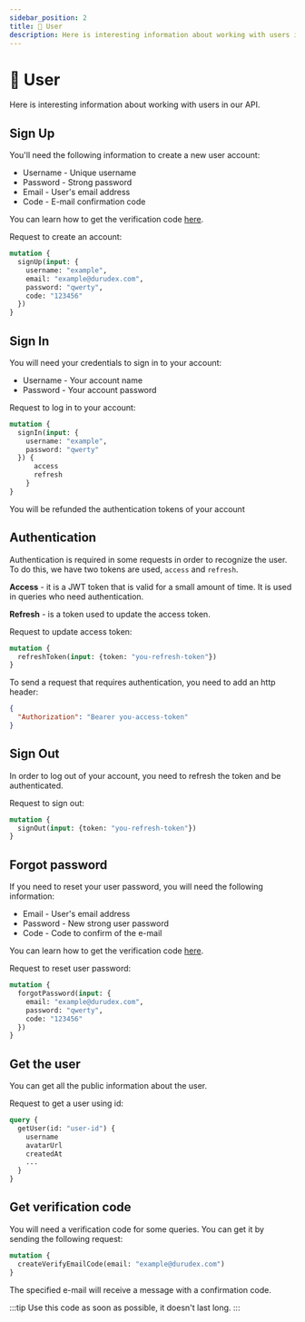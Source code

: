 ```yaml
---
sidebar_position: 2
title: 🙂 User
description: Here is interesting information about working with users in our API.
---
```


# 🙂  User

Here is interesting information about working with users in our API.

## Sign Up

You'll need the following information to create a new user account:

+ Username - Unique username
+ Password - Strong password
+ Email - User's email address
+ Code - E-mail confirmation code

You can learn how to get the verification code [here](#get-verification-code).

Request to create an account:

```graphql
mutation {
  signUp(input: {
    username: "example",
    email: "example@durudex.com",
    password: "qwerty",
    code: "123456"
  })
}
```

## Sign In

You will need your credentials to sign in to your account:

+ Username - Your account name
+ Password - Your account password

Request to log in to your account:

```graphql
mutation {
  signIn(input: {
    username: "example",
    password: "qwerty"
  }) {
      access
      refresh
    }
}
```

You will be refunded the authentication tokens of your account

## Authentication

Authentication is required in some requests in order to recognize the user. To do this, we have
two tokens are used, `access` and `refresh`.

**Access** - it is a JWT token that is valid for a small amount of time. It is used in queries
who need authentication.

**Refresh** - is a token used to update the access token.

Request to update access token:
```graphql
mutation {
  refreshToken(input: {token: "you-refresh-token"})
}
```

To send a request that requires authentication, you need to add an http header:

```json
{
  "Authorization": "Bearer you-access-token"
}
```

## Sign Out

In order to log out of your account, you need to refresh the token and be authenticated.

Request to sign out:
```graphql
mutation {
  signOut(input: {token: "you-refresh-token"})
}
```


## Forgot password 

If you need to reset your user password, you will need the following information:

+ Email - User's email address
+ Password - New strong user password
+ Code - Code to confirm of the e-mail

You can learn how to get the verification code [here](#get-verification-code).

Request to reset user password:
```graphql
mutation {
  forgotPassword(input: {
    email: "example@durudex.com",
    password: "qwerty",
    code: "123456"
  })
}
```

## Get the user

You can get all the public information about the user.

Request to get a user using id:
```graphql
query {
  getUser(id: "user-id") {
    username
    avatarUrl
    createdAt
    ...
  }
}
```

## Get verification code

You will need a verification code for some queries. You can get it by sending the following request:

```graphql
mutation {
  createVerifyEmailCode(email: "example@durudex.com")
}
```

The specified e-mail will receive a message with a confirmation code.

:::tip
Use this code as soon as possible, it doesn't last long.
:::
